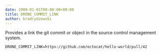 ```yaml
---
date: 2000-01-01T00:00:00+00:00
title: DRONE_COMMIT_LINK
author: bradrydzewski
---
```


Provides a link the git commit or object in the source control management system.

```
DRONE_COMMIT_LINK=https://github.com/octocat/hello-world/pull/42
```
